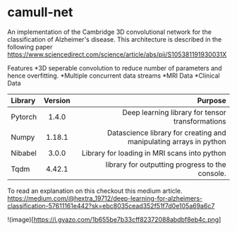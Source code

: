 # camull-net
An implementation of the Cambridge 3D convolutional network for the classification of Alzheimer's disease. This architecture is described in the following paper 
https://www.sciencedirect.com/science/article/abs/pii/S105381191930031X

Features
*3D seperable convolution to reduce number of parameters and hence overfitting.
*Multiple concurrent data streams
*MRI Data
*Clinical Data
  
| Library      | Version     | Purpose     |
| :------------- | :----------: | -----------: |
|  Pytorch | 1.4.0   | Deep learning library for tensor transformations    |
| Numpy  | 1.18.1 | Datascience library for creating and manipulating arrays in python  |
| Nibabel  | 3.0.0 | Library for loading in MRI scans into python  |
| Tqdm  | 4.42.1 | library for outputting progress to the console.  |



To read an explanation on this checkout this medium article. 
https://medium.com/@hextra_19712/deep-learning-for-alzheimers-classification-57611161e442?sk=ebc8035cead352f51f7d0e105a69a6c7

!(image)[https://i.gyazo.com/1b655be7b33cff82372088abdbf8eb4c.png]
